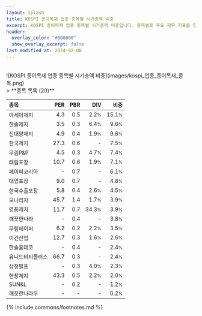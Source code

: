 ```yaml
---
layout: splash
title: KOSPI 종이목재 업종 종목별 시가총액 비중
excerpt: KOSPI 종이목재 업종 종목별 시가총액 비중입니다. 종목별로 주요 재무 지표를 함께 표시합니다.
header:
  overlay_color: "#800000"
  show_overlay_excerpt: false
last_modified_at: 2024-02-08
---
```

<br>
![KOSPI 종이목재 업종 종목별 시가총액 비중](images/kospi_업종_종이목재_종목.png)
<br>
> **종목 목록 (20)**<a id="list"></a>

| **종목** | **PER** | **PBR** | **DIV** | **비중** |
| :------- | ------: | ------: | ------: | -------: |
| 아세아제지 | 4.3 | 0.5 | 2.2<small>%</small> | 15.1<small>%</small> |
| 한솔제지 | 3.5 | 0.3 | 6.4<small>%</small> | 9.6<small>%</small> |
| 신대양제지 | 4.9 | 0.4 | 1.9<small>%</small> | 9.6<small>%</small> |
| 한국제지 | 27.3 | 0.6 | - | 7.5<small>%</small> |
| 무림P&P | 4.5 | 0.3 | 4.7<small>%</small> | 7.4<small>%</small> |
| 태림포장 | 10.7 | 0.6 | 1.9<small>%</small> | 7.1<small>%</small> |
| 페이퍼코리아 | - | 0.7 | - | 6.1<small>%</small> |
| 대영포장 | 9.0 | 0.7 | - | 4.8<small>%</small> |
| 한국수출포장 | 5.8 | 0.4 | 2.6<small>%</small> | 4.5<small>%</small> |
| 모나리자 | 45.7 | 1.4 | 1.7<small>%</small> | 3.9<small>%</small> |
| 영풍제지 | 11.7 | 0.7 | 34.3<small>%</small> | 3.9<small>%</small> |
| 깨끗한나라 | - | 0.4 | - | 3.8<small>%</small> |
| 무림페이퍼 | 6.2 | 0.2 | 2.2<small>%</small> | 3.5<small>%</small> |
| 이건산업 | 12.7 | 0.3 | 1.6<small>%</small> | 2.6<small>%</small> |
| 한솔홈데코 | - | 0.4 | - | 2.4<small>%</small> |
| 유니드비티플러스 | 66.7 | 0.3 | - | 2.4<small>%</small> |
| 삼정펄프 | - | 0.3 | 4.0<small>%</small> | 2.3<small>%</small> |
| 한창제지 | 43.3 | 0.5 | 2.2<small>%</small> | 2.0<small>%</small> |
| SUN&L | - | 0.2 | - | 1.2<small>%</small> |
| 깨끗한나라우 | - | - | - | 0.2<small>%</small> |

{% include commons/footnotes.md %}